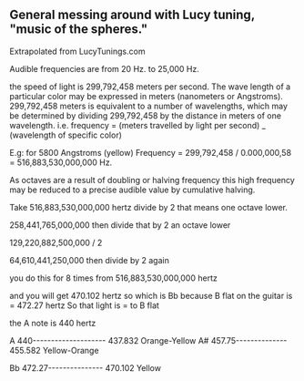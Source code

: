 ## General messing around with Lucy tuning, "music of the spheres."

Extrapolated from LucyTunings.com

Audible frequencies are from 20 Hz. to 25,000 Hz.

the speed of light is  299,792,458 meters per second. The wave length of a particular color may be expressed in meters (nanometers or Angstroms).
299,792,458 meters is equivalent to a number of wavelengths, which may be determined by dividing 299,792,458 by the distance in meters of one wavelength.
i.e. frequency = (meters travelled by light per second) _ (wavelength of specific color)

E.g: for 5800 Angstroms (yellow) Frequency = 299,792,458 / 0.000,000,58 = 516,883,530,000,000 Hz.

As octaves are a result of doubling or halving frequency this high frequency may be reduced to a precise audible value by cumulative halving.

Take 516,883,530,000,000 hertz divide by 2 that means one octave lower.

258,441,765,000,000 then divide that by 2 an octave lower

129,220,882,500,000 / 2

64,610,441,250,000  then divide by 2 again


you do this for 8 times from 516,883,530,000,000 hertz

and you will get 470.102 hertz so
which is Bb because  B flat on the guitar is =  472.27 hertz
So that light is = to B flat

the A note is 440 hertz


A 440-------------------- 437.832 Orange-Yellow
A# 457.75-------------- 455.582 Yellow-Orange


Bb 472.27---------------            470.102 Yellow
